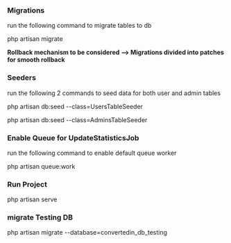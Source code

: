 
<h3>Migrations</h3>
<p>run the following command to migrate tables to db</p>
<p>php artisan migrate</p>
<b>Rollback mechanism to be considered --> Migrations divided into patches for smooth rollback</b><br>

<h3>Seeders</h3>
<p>run the following 2 commands to seed data for both user and admin tables</p>

<p>php artisan db:seed --class=UsersTableSeeder</p>
<p>php artisan db:seed --class=AdminsTableSeeder</p>

<h3>Enable Queue for UpdateStatisticsJob</h3>
<p>run the following command to enable default queue worker</p>
<p>php artisan queue:work</p>

<h3>Run Project</h3>
<p>php artisan serve</p>

<h3>migrate Testing DB</h3>
<p>php artisan migrate --database=convertedin_db_testing</p>


